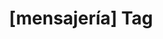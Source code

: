 ---
article_id: 0
description: List of articles under [mensajería] tag.
image: http://huntingbears.com.ve/static/img/site/mstile-310x310.png
layout: tag
slug: mensajeria
title: '[mensajería] Tag'
---